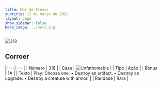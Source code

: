 ```yaml
---
title: Mar de Trevas
subtitle: 12 de março de 2021
layout: page
show_sidebar: false
hero_image: ../hero.png
---
```


![318](https://cdn.keyforgegame.com/media/card_front/en/496_318_4RR6GQXQJ45P_en.png)

## Corroer

|----|----|
| Número | 318 |
| Casa | ![Unfathomable](https://archonarcana.com/images/thumb/1/10/Unfathomable.png/22px-Unfathomable.png "Abissais") |
| Tipo | Ação |
| Bônus | 1A |
| Texto | Play: Choose one:  • Destroy an artifact.  • Destroy an upgrade.  • Destroy a creature with armor. |
| Raridade | Rara |

